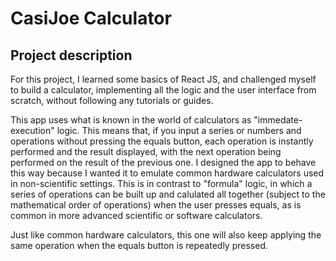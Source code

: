# CasiJoe Calculator

## Project description

For this project, I learned some basics of React JS, and challenged myself to build a calculator, implementing all the logic and the user interface from scratch, without following any tutorials or guides. 

This app uses what is known in the world of calculators as "immedate-execution" logic. This means that, if you input a series or numbers and operations without pressing the equals button, each operation is instantly performed and the result displayed, with the next operation being performed on the result of the previous one. I designed the app to behave this way because I wanted it to emulate common hardware calculators used in non-scientific settings. This is in contrast to "formula" logic, in which a series of operations can be built up and calulated all together (subject to the mathematical order of operations) when the user presses equals, as is common in more advanced scientific or software calculators.
    
Just like common hardware calculators, this one will also keep applying the same operation when the equals button is repeatedly pressed.


